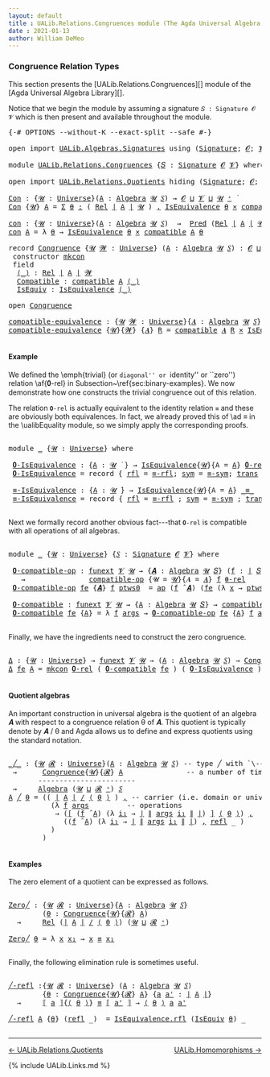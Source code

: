 ```yaml
---
layout: default
title : UALib.Relations.Congruences module (The Agda Universal Algebra Library)
date : 2021-01-13
author: William DeMeo
---
```


### <a id="congruence-relation-types">Congruence Relation Types</a>

This section presents the [UALib.Relations.Congruences][] module of the [Agda Universal Algebra Library][].

Notice that we begin the module by assuming a signature `𝑆 : Signature 𝓞 𝓥` which is then present and available throughout the module.

<pre class="Agda">
<a id="473" class="Symbol">{-#</a> <a id="477" class="Keyword">OPTIONS</a> <a id="485" class="Pragma">--without-K</a> <a id="497" class="Pragma">--exact-split</a> <a id="511" class="Pragma">--safe</a> <a id="518" class="Symbol">#-}</a>

<a id="523" class="Keyword">open</a> <a id="528" class="Keyword">import</a> <a id="535" href="UALib.Algebras.Signatures.html" class="Module">UALib.Algebras.Signatures</a> <a id="561" class="Keyword">using</a> <a id="567" class="Symbol">(</a><a id="568" href="UALib.Algebras.Signatures.html#1452" class="Function">Signature</a><a id="577" class="Symbol">;</a> <a id="579" href="universes.html#613" class="Generalizable">𝓞</a><a id="580" class="Symbol">;</a> <a id="582" href="universes.html#617" class="Generalizable">𝓥</a><a id="583" class="Symbol">)</a>

<a id="586" class="Keyword">module</a> <a id="593" href="UALib.Relations.Congruences.html" class="Module">UALib.Relations.Congruences</a> <a id="621" class="Symbol">{</a><a id="622" href="UALib.Relations.Congruences.html#622" class="Bound">𝑆</a> <a id="624" class="Symbol">:</a> <a id="626" href="UALib.Algebras.Signatures.html#1452" class="Function">Signature</a> <a id="636" href="universes.html#613" class="Generalizable">𝓞</a> <a id="638" href="universes.html#617" class="Generalizable">𝓥</a><a id="639" class="Symbol">}</a> <a id="641" class="Keyword">where</a>

<a id="648" class="Keyword">open</a> <a id="653" class="Keyword">import</a> <a id="660" href="UALib.Relations.Quotients.html" class="Module">UALib.Relations.Quotients</a> <a id="686" class="Keyword">hiding</a> <a id="693" class="Symbol">(</a><a id="694" href="UALib.Algebras.Signatures.html#1452" class="Function">Signature</a><a id="703" class="Symbol">;</a> <a id="705" href="universes.html#613" class="Generalizable">𝓞</a><a id="706" class="Symbol">;</a> <a id="708" href="universes.html#617" class="Generalizable">𝓥</a><a id="709" class="Symbol">)</a> <a id="711" class="Keyword">public</a>

<a id="Con"></a><a id="719" href="UALib.Relations.Congruences.html#719" class="Function">Con</a> <a id="723" class="Symbol">:</a> <a id="725" class="Symbol">{</a><a id="726" href="UALib.Relations.Congruences.html#726" class="Bound">𝓤</a> <a id="728" class="Symbol">:</a> <a id="730" href="universes.html#551" class="Postulate">Universe</a><a id="738" class="Symbol">}(</a><a id="740" href="UALib.Relations.Congruences.html#740" class="Bound">A</a> <a id="742" class="Symbol">:</a> <a id="744" href="UALib.Algebras.Algebras.html#811" class="Function">Algebra</a> <a id="752" href="UALib.Relations.Congruences.html#726" class="Bound">𝓤</a> <a id="754" href="UALib.Relations.Congruences.html#622" class="Bound">𝑆</a><a id="755" class="Symbol">)</a> <a id="757" class="Symbol">→</a> <a id="759" href="UALib.Relations.Congruences.html#636" class="Bound">𝓞</a> <a id="761" href="Agda.Primitive.html#636" class="Primitive Operator">⊔</a> <a id="763" href="UALib.Relations.Congruences.html#638" class="Bound">𝓥</a> <a id="765" href="Agda.Primitive.html#636" class="Primitive Operator">⊔</a> <a id="767" href="UALib.Relations.Congruences.html#726" class="Bound">𝓤</a> <a id="769" href="universes.html#527" class="Primitive Operator">⁺</a> <a id="771" href="universes.html#758" class="Function Operator">̇</a>
<a id="773" href="UALib.Relations.Congruences.html#719" class="Function">Con</a> <a id="777" class="Symbol">{</a><a id="778" href="UALib.Relations.Congruences.html#778" class="Bound">𝓤</a><a id="779" class="Symbol">}</a> <a id="781" href="UALib.Relations.Congruences.html#781" class="Bound">A</a> <a id="783" class="Symbol">=</a> <a id="785" href="MGS-MLTT.html#3074" class="Function">Σ</a> <a id="787" href="UALib.Relations.Congruences.html#787" class="Bound">θ</a> <a id="789" href="MGS-MLTT.html#3074" class="Function">꞉</a> <a id="791" class="Symbol">(</a> <a id="793" href="UALib.Relations.Binary.html#1487" class="Function">Rel</a> <a id="797" href="UALib.Prelude.Preliminaries.html#10371" class="Function Operator">∣</a> <a id="799" href="UALib.Relations.Congruences.html#781" class="Bound">A</a> <a id="801" href="UALib.Prelude.Preliminaries.html#10371" class="Function Operator">∣</a> <a id="803" href="UALib.Relations.Congruences.html#778" class="Bound">𝓤</a> <a id="805" class="Symbol">)</a> <a id="807" href="MGS-MLTT.html#3074" class="Function">,</a> <a id="809" href="UALib.Relations.Equivalences.html#668" class="Record">IsEquivalence</a> <a id="823" href="UALib.Relations.Congruences.html#787" class="Bound">θ</a> <a id="825" href="MGS-MLTT.html#3515" class="Function Operator">×</a> <a id="827" href="UALib.Relations.Quotients.html#6103" class="Function">compatible</a> <a id="838" href="UALib.Relations.Congruences.html#781" class="Bound">A</a> <a id="840" href="UALib.Relations.Congruences.html#787" class="Bound">θ</a>

<a id="con"></a><a id="843" href="UALib.Relations.Congruences.html#843" class="Function">con</a> <a id="847" class="Symbol">:</a> <a id="849" class="Symbol">{</a><a id="850" href="UALib.Relations.Congruences.html#850" class="Bound">𝓤</a> <a id="852" class="Symbol">:</a> <a id="854" href="universes.html#551" class="Postulate">Universe</a><a id="862" class="Symbol">}(</a><a id="864" href="UALib.Relations.Congruences.html#864" class="Bound">A</a> <a id="866" class="Symbol">:</a> <a id="868" href="UALib.Algebras.Algebras.html#811" class="Function">Algebra</a> <a id="876" href="UALib.Relations.Congruences.html#850" class="Bound">𝓤</a> <a id="878" href="UALib.Relations.Congruences.html#622" class="Bound">𝑆</a><a id="879" class="Symbol">)</a>  <a id="882" class="Symbol">→</a>  <a id="885" href="UALib.Relations.Unary.html#1066" class="Function">Pred</a> <a id="890" class="Symbol">(</a><a id="891" href="UALib.Relations.Binary.html#1487" class="Function">Rel</a> <a id="895" href="UALib.Prelude.Preliminaries.html#10371" class="Function Operator">∣</a> <a id="897" href="UALib.Relations.Congruences.html#864" class="Bound">A</a> <a id="899" href="UALib.Prelude.Preliminaries.html#10371" class="Function Operator">∣</a> <a id="901" href="UALib.Relations.Congruences.html#850" class="Bound">𝓤</a><a id="902" class="Symbol">)</a> <a id="904" class="Symbol">(</a><a id="905" href="UALib.Relations.Congruences.html#636" class="Bound">𝓞</a> <a id="907" href="Agda.Primitive.html#636" class="Primitive Operator">⊔</a> <a id="909" href="UALib.Relations.Congruences.html#638" class="Bound">𝓥</a> <a id="911" href="Agda.Primitive.html#636" class="Primitive Operator">⊔</a> <a id="913" href="UALib.Relations.Congruences.html#850" class="Bound">𝓤</a><a id="914" class="Symbol">)</a>
<a id="916" href="UALib.Relations.Congruences.html#843" class="Function">con</a> <a id="920" href="UALib.Relations.Congruences.html#920" class="Bound">A</a> <a id="922" class="Symbol">=</a> <a id="924" class="Symbol">λ</a> <a id="926" href="UALib.Relations.Congruences.html#926" class="Bound">θ</a> <a id="928" class="Symbol">→</a> <a id="930" href="UALib.Relations.Equivalences.html#668" class="Record">IsEquivalence</a> <a id="944" href="UALib.Relations.Congruences.html#926" class="Bound">θ</a> <a id="946" href="MGS-MLTT.html#3515" class="Function Operator">×</a> <a id="948" href="UALib.Relations.Quotients.html#6103" class="Function">compatible</a> <a id="959" href="UALib.Relations.Congruences.html#920" class="Bound">A</a> <a id="961" href="UALib.Relations.Congruences.html#926" class="Bound">θ</a>

<a id="964" class="Keyword">record</a> <a id="Congruence"></a><a id="971" href="UALib.Relations.Congruences.html#971" class="Record">Congruence</a> <a id="982" class="Symbol">{</a><a id="983" href="UALib.Relations.Congruences.html#983" class="Bound">𝓤</a> <a id="985" href="UALib.Relations.Congruences.html#985" class="Bound">𝓦</a> <a id="987" class="Symbol">:</a> <a id="989" href="universes.html#551" class="Postulate">Universe</a><a id="997" class="Symbol">}</a> <a id="999" class="Symbol">(</a><a id="1000" href="UALib.Relations.Congruences.html#1000" class="Bound">A</a> <a id="1002" class="Symbol">:</a> <a id="1004" href="UALib.Algebras.Algebras.html#811" class="Function">Algebra</a> <a id="1012" href="UALib.Relations.Congruences.html#983" class="Bound">𝓤</a> <a id="1014" href="UALib.Relations.Congruences.html#622" class="Bound">𝑆</a><a id="1015" class="Symbol">)</a> <a id="1017" class="Symbol">:</a> <a id="1019" href="UALib.Relations.Congruences.html#636" class="Bound">𝓞</a> <a id="1021" href="Agda.Primitive.html#636" class="Primitive Operator">⊔</a> <a id="1023" href="UALib.Relations.Congruences.html#638" class="Bound">𝓥</a> <a id="1025" href="Agda.Primitive.html#636" class="Primitive Operator">⊔</a> <a id="1027" href="UALib.Relations.Congruences.html#983" class="Bound">𝓤</a> <a id="1029" href="Agda.Primitive.html#636" class="Primitive Operator">⊔</a> <a id="1031" href="UALib.Relations.Congruences.html#985" class="Bound">𝓦</a> <a id="1033" href="universes.html#527" class="Primitive Operator">⁺</a> <a id="1035" href="universes.html#758" class="Function Operator">̇</a>  <a id="1038" class="Keyword">where</a>
 <a id="1045" class="Keyword">constructor</a> <a id="mkcon"></a><a id="1057" href="UALib.Relations.Congruences.html#1057" class="InductiveConstructor">mkcon</a>
 <a id="1064" class="Keyword">field</a>
  <a id="Congruence.⟨_⟩"></a><a id="1072" href="UALib.Relations.Congruences.html#1072" class="Field Operator">⟨_⟩</a> <a id="1076" class="Symbol">:</a> <a id="1078" href="UALib.Relations.Binary.html#1487" class="Function">Rel</a> <a id="1082" href="UALib.Prelude.Preliminaries.html#10371" class="Function Operator">∣</a> <a id="1084" href="UALib.Relations.Congruences.html#1000" class="Bound">A</a> <a id="1086" href="UALib.Prelude.Preliminaries.html#10371" class="Function Operator">∣</a> <a id="1088" href="UALib.Relations.Congruences.html#985" class="Bound">𝓦</a>
  <a id="Congruence.Compatible"></a><a id="1092" href="UALib.Relations.Congruences.html#1092" class="Field">Compatible</a> <a id="1103" class="Symbol">:</a> <a id="1105" href="UALib.Relations.Quotients.html#6103" class="Function">compatible</a> <a id="1116" href="UALib.Relations.Congruences.html#1000" class="Bound">A</a> <a id="1118" href="UALib.Relations.Congruences.html#1072" class="Field Operator">⟨_⟩</a>
  <a id="Congruence.IsEquiv"></a><a id="1124" href="UALib.Relations.Congruences.html#1124" class="Field">IsEquiv</a> <a id="1132" class="Symbol">:</a> <a id="1134" href="UALib.Relations.Equivalences.html#668" class="Record">IsEquivalence</a> <a id="1148" href="UALib.Relations.Congruences.html#1072" class="Field Operator">⟨_⟩</a>

<a id="1153" class="Keyword">open</a> <a id="1158" href="UALib.Relations.Congruences.html#971" class="Module">Congruence</a>

<a id="compatible-equivalence"></a><a id="1170" href="UALib.Relations.Congruences.html#1170" class="Function">compatible-equivalence</a> <a id="1193" class="Symbol">:</a> <a id="1195" class="Symbol">{</a><a id="1196" href="UALib.Relations.Congruences.html#1196" class="Bound">𝓤</a> <a id="1198" href="UALib.Relations.Congruences.html#1198" class="Bound">𝓦</a> <a id="1200" class="Symbol">:</a> <a id="1202" href="universes.html#551" class="Postulate">Universe</a><a id="1210" class="Symbol">}{</a><a id="1212" href="UALib.Relations.Congruences.html#1212" class="Bound">𝑨</a> <a id="1214" class="Symbol">:</a> <a id="1216" href="UALib.Algebras.Algebras.html#811" class="Function">Algebra</a> <a id="1224" href="UALib.Relations.Congruences.html#1196" class="Bound">𝓤</a> <a id="1226" href="UALib.Relations.Congruences.html#622" class="Bound">𝑆</a><a id="1227" class="Symbol">}</a> <a id="1229" class="Symbol">→</a> <a id="1231" href="UALib.Relations.Binary.html#1487" class="Function">Rel</a> <a id="1235" href="UALib.Prelude.Preliminaries.html#10371" class="Function Operator">∣</a> <a id="1237" href="UALib.Relations.Congruences.html#1212" class="Bound">𝑨</a> <a id="1239" href="UALib.Prelude.Preliminaries.html#10371" class="Function Operator">∣</a> <a id="1241" href="UALib.Relations.Congruences.html#1198" class="Bound">𝓦</a> <a id="1243" class="Symbol">→</a> <a id="1245" href="UALib.Relations.Congruences.html#636" class="Bound">𝓞</a> <a id="1247" href="Agda.Primitive.html#636" class="Primitive Operator">⊔</a> <a id="1249" href="UALib.Relations.Congruences.html#638" class="Bound">𝓥</a> <a id="1251" href="Agda.Primitive.html#636" class="Primitive Operator">⊔</a> <a id="1253" href="UALib.Relations.Congruences.html#1198" class="Bound">𝓦</a> <a id="1255" href="Agda.Primitive.html#636" class="Primitive Operator">⊔</a> <a id="1257" href="UALib.Relations.Congruences.html#1196" class="Bound">𝓤</a> <a id="1259" href="universes.html#758" class="Function Operator">̇</a>
<a id="1261" href="UALib.Relations.Congruences.html#1170" class="Function">compatible-equivalence</a> <a id="1284" class="Symbol">{</a><a id="1285" href="UALib.Relations.Congruences.html#1285" class="Bound">𝓤</a><a id="1286" class="Symbol">}{</a><a id="1288" href="UALib.Relations.Congruences.html#1288" class="Bound">𝓦</a><a id="1289" class="Symbol">}</a> <a id="1291" class="Symbol">{</a><a id="1292" href="UALib.Relations.Congruences.html#1292" class="Bound">𝑨</a><a id="1293" class="Symbol">}</a> <a id="1295" href="UALib.Relations.Congruences.html#1295" class="Bound">R</a> <a id="1297" class="Symbol">=</a> <a id="1299" href="UALib.Relations.Quotients.html#6103" class="Function">compatible</a> <a id="1310" href="UALib.Relations.Congruences.html#1292" class="Bound">𝑨</a> <a id="1312" href="UALib.Relations.Congruences.html#1295" class="Bound">R</a> <a id="1314" href="MGS-MLTT.html#3515" class="Function Operator">×</a> <a id="1316" href="UALib.Relations.Equivalences.html#668" class="Record">IsEquivalence</a> <a id="1330" href="UALib.Relations.Congruences.html#1295" class="Bound">R</a>

</pre>

#### Example

We defined the \emph{trivial} (or ``diagonal'' or ``identity'' or ``zero'') relation \af{𝟎-rel} in Subsection~\ref{sec:binary-examples}.  We now demonstrate how one constructs the trivial congruence out of this relation.

The relation `𝟎-rel` is actually equivalent to the identity relation `≡` and these are obviously both equivalences. In fact, we already proved this of \ad ≡ in the \ualibEquality module, so we simply apply the corresponding proofs.

<pre class="Agda">

<a id="1828" class="Keyword">module</a> <a id="1835" href="UALib.Relations.Congruences.html#1835" class="Module">_</a> <a id="1837" class="Symbol">{</a><a id="1838" href="UALib.Relations.Congruences.html#1838" class="Bound">𝓤</a> <a id="1840" class="Symbol">:</a> <a id="1842" href="universes.html#551" class="Postulate">Universe</a><a id="1850" class="Symbol">}</a> <a id="1852" class="Keyword">where</a>

 <a id="1860" href="UALib.Relations.Congruences.html#1860" class="Function">𝟎-IsEquivalence</a> <a id="1876" class="Symbol">:</a> <a id="1878" class="Symbol">{</a><a id="1879" href="UALib.Relations.Congruences.html#1879" class="Bound">A</a> <a id="1881" class="Symbol">:</a> <a id="1883" href="UALib.Relations.Congruences.html#1838" class="Bound">𝓤</a> <a id="1885" href="universes.html#758" class="Function Operator">̇</a> <a id="1887" class="Symbol">}</a> <a id="1889" class="Symbol">→</a> <a id="1891" href="UALib.Relations.Equivalences.html#668" class="Record">IsEquivalence</a><a id="1904" class="Symbol">{</a><a id="1905" href="UALib.Relations.Congruences.html#1838" class="Bound">𝓤</a><a id="1906" class="Symbol">}{</a><a id="1908" class="Argument">A</a> <a id="1910" class="Symbol">=</a> <a id="1912" href="UALib.Relations.Congruences.html#1879" class="Bound">A</a><a id="1913" class="Symbol">}</a> <a id="1915" href="UALib.Relations.Binary.html#1995" class="Function">𝟎-rel</a>
 <a id="1922" href="UALib.Relations.Congruences.html#1860" class="Function">𝟎-IsEquivalence</a> <a id="1938" class="Symbol">=</a> <a id="1940" class="Keyword">record</a> <a id="1947" class="Symbol">{</a> <a id="1949" href="UALib.Relations.Equivalences.html#736" class="Field">rfl</a> <a id="1953" class="Symbol">=</a> <a id="1955" href="UALib.Prelude.Equality.html#1368" class="Function">≡-rfl</a><a id="1960" class="Symbol">;</a> <a id="1962" href="UALib.Relations.Equivalences.html#761" class="Field">sym</a> <a id="1966" class="Symbol">=</a> <a id="1968" href="UALib.Prelude.Equality.html#1412" class="Function">≡-sym</a><a id="1973" class="Symbol">;</a> <a id="1975" href="UALib.Relations.Equivalences.html#786" class="Field">trans</a> <a id="1981" class="Symbol">=</a> <a id="1983" href="UALib.Prelude.Equality.html#1477" class="Function">≡-trans</a> <a id="1991" class="Symbol">}</a>

 <a id="1995" href="UALib.Relations.Congruences.html#1995" class="Function">≡-IsEquivalence</a> <a id="2011" class="Symbol">:</a> <a id="2013" class="Symbol">{</a><a id="2014" href="UALib.Relations.Congruences.html#2014" class="Bound">A</a> <a id="2016" class="Symbol">:</a> <a id="2018" href="UALib.Relations.Congruences.html#1838" class="Bound">𝓤</a> <a id="2020" href="universes.html#758" class="Function Operator">̇</a><a id="2021" class="Symbol">}</a> <a id="2023" class="Symbol">→</a> <a id="2025" href="UALib.Relations.Equivalences.html#668" class="Record">IsEquivalence</a><a id="2038" class="Symbol">{</a><a id="2039" href="UALib.Relations.Congruences.html#1838" class="Bound">𝓤</a><a id="2040" class="Symbol">}{</a><a id="2042" class="Argument">A</a> <a id="2044" class="Symbol">=</a> <a id="2046" href="UALib.Relations.Congruences.html#2014" class="Bound">A</a><a id="2047" class="Symbol">}</a> <a id="2049" href="UALib.Prelude.Preliminaries.html#5654" class="Datatype Operator">_≡_</a>
 <a id="2054" href="UALib.Relations.Congruences.html#1995" class="Function">≡-IsEquivalence</a> <a id="2070" class="Symbol">=</a> <a id="2072" class="Keyword">record</a> <a id="2079" class="Symbol">{</a> <a id="2081" href="UALib.Relations.Equivalences.html#736" class="Field">rfl</a> <a id="2085" class="Symbol">=</a> <a id="2087" href="UALib.Prelude.Equality.html#1368" class="Function">≡-rfl</a> <a id="2093" class="Symbol">;</a> <a id="2095" href="UALib.Relations.Equivalences.html#761" class="Field">sym</a> <a id="2099" class="Symbol">=</a> <a id="2101" href="UALib.Prelude.Equality.html#1412" class="Function">≡-sym</a> <a id="2107" class="Symbol">;</a> <a id="2109" href="UALib.Relations.Equivalences.html#786" class="Field">trans</a> <a id="2115" class="Symbol">=</a> <a id="2117" href="UALib.Prelude.Equality.html#1477" class="Function">≡-trans</a> <a id="2125" class="Symbol">}</a>

</pre>

Next we formally record another obvious fact---that `𝟎-rel` is compatible with all operations of all algebras.

<pre class="Agda">

<a id="2266" class="Keyword">module</a> <a id="2273" href="UALib.Relations.Congruences.html#2273" class="Module">_</a> <a id="2275" class="Symbol">{</a><a id="2276" href="UALib.Relations.Congruences.html#2276" class="Bound">𝓤</a> <a id="2278" class="Symbol">:</a> <a id="2280" href="universes.html#551" class="Postulate">Universe</a><a id="2288" class="Symbol">}</a> <a id="2290" class="Symbol">{</a><a id="2291" href="UALib.Relations.Congruences.html#2291" class="Bound">𝑆</a> <a id="2293" class="Symbol">:</a> <a id="2295" href="UALib.Algebras.Signatures.html#1452" class="Function">Signature</a> <a id="2305" href="UALib.Relations.Congruences.html#636" class="Bound">𝓞</a> <a id="2307" href="UALib.Relations.Congruences.html#638" class="Bound">𝓥</a><a id="2308" class="Symbol">}</a> <a id="2310" class="Keyword">where</a>

 <a id="2318" href="UALib.Relations.Congruences.html#2318" class="Function">𝟎-compatible-op</a> <a id="2334" class="Symbol">:</a> <a id="2336" href="MGS-FunExt-from-Univalence.html#393" class="Function">funext</a> <a id="2343" href="UALib.Relations.Congruences.html#638" class="Bound">𝓥</a> <a id="2345" href="UALib.Relations.Congruences.html#2276" class="Bound">𝓤</a> <a id="2347" class="Symbol">→</a> <a id="2349" class="Symbol">{</a><a id="2350" href="UALib.Relations.Congruences.html#2350" class="Bound">𝑨</a> <a id="2352" class="Symbol">:</a> <a id="2354" href="UALib.Algebras.Algebras.html#811" class="Function">Algebra</a> <a id="2362" href="UALib.Relations.Congruences.html#2276" class="Bound">𝓤</a> <a id="2364" href="UALib.Relations.Congruences.html#2291" class="Bound">𝑆</a><a id="2365" class="Symbol">}</a> <a id="2367" class="Symbol">(</a><a id="2368" href="UALib.Relations.Congruences.html#2368" class="Bound">f</a> <a id="2370" class="Symbol">:</a> <a id="2372" href="UALib.Prelude.Preliminaries.html#10371" class="Function Operator">∣</a> <a id="2374" href="UALib.Relations.Congruences.html#2291" class="Bound">𝑆</a> <a id="2376" href="UALib.Prelude.Preliminaries.html#10371" class="Function Operator">∣</a><a id="2377" class="Symbol">)</a>
   <a id="2382" class="Symbol">→</a>               <a id="2398" href="UALib.Relations.Quotients.html#5834" class="Function">compatible-op</a> <a id="2412" class="Symbol">{</a><a id="2413" class="Argument">𝓤</a> <a id="2415" class="Symbol">=</a> <a id="2417" href="UALib.Relations.Congruences.html#2276" class="Bound">𝓤</a><a id="2418" class="Symbol">}{</a><a id="2420" class="Argument">𝑨</a> <a id="2422" class="Symbol">=</a> <a id="2424" href="UALib.Relations.Congruences.html#2350" class="Bound">𝑨</a><a id="2425" class="Symbol">}</a> <a id="2427" href="UALib.Relations.Congruences.html#2368" class="Bound">f</a> <a id="2429" href="UALib.Relations.Binary.html#1995" class="Function">𝟎-rel</a>
 <a id="2436" href="UALib.Relations.Congruences.html#2318" class="Function">𝟎-compatible-op</a> <a id="2452" href="UALib.Relations.Congruences.html#2452" class="Bound">fe</a> <a id="2455" class="Symbol">{</a><a id="2456" href="UALib.Relations.Congruences.html#2456" class="Bound">𝑨</a><a id="2457" class="Symbol">}</a> <a id="2459" href="UALib.Relations.Congruences.html#2459" class="Bound">f</a> <a id="2461" href="UALib.Relations.Congruences.html#2461" class="Bound">ptws0</a>  <a id="2468" class="Symbol">=</a> <a id="2470" href="MGS-MLTT.html#6613" class="Function">ap</a> <a id="2473" class="Symbol">(</a><a id="2474" href="UALib.Relations.Congruences.html#2459" class="Bound">f</a> <a id="2476" href="UALib.Algebras.Algebras.html#3426" class="Function Operator">̂</a> <a id="2478" href="UALib.Relations.Congruences.html#2456" class="Bound">𝑨</a><a id="2479" class="Symbol">)</a> <a id="2481" class="Symbol">(</a><a id="2482" href="UALib.Relations.Congruences.html#2452" class="Bound">fe</a> <a id="2485" class="Symbol">(λ</a> <a id="2488" href="UALib.Relations.Congruences.html#2488" class="Bound">x</a> <a id="2490" class="Symbol">→</a> <a id="2492" href="UALib.Relations.Congruences.html#2461" class="Bound">ptws0</a> <a id="2498" href="UALib.Relations.Congruences.html#2488" class="Bound">x</a><a id="2499" class="Symbol">))</a>

 <a id="2504" href="UALib.Relations.Congruences.html#2504" class="Function">𝟎-compatible</a> <a id="2517" class="Symbol">:</a> <a id="2519" href="MGS-FunExt-from-Univalence.html#393" class="Function">funext</a> <a id="2526" href="UALib.Relations.Congruences.html#638" class="Bound">𝓥</a> <a id="2528" href="UALib.Relations.Congruences.html#2276" class="Bound">𝓤</a> <a id="2530" class="Symbol">→</a> <a id="2532" class="Symbol">{</a><a id="2533" href="UALib.Relations.Congruences.html#2533" class="Bound">A</a> <a id="2535" class="Symbol">:</a> <a id="2537" href="UALib.Algebras.Algebras.html#811" class="Function">Algebra</a> <a id="2545" href="UALib.Relations.Congruences.html#2276" class="Bound">𝓤</a> <a id="2547" href="UALib.Relations.Congruences.html#2291" class="Bound">𝑆</a><a id="2548" class="Symbol">}</a> <a id="2550" class="Symbol">→</a> <a id="2552" href="UALib.Relations.Quotients.html#6103" class="Function">compatible</a> <a id="2563" href="UALib.Relations.Congruences.html#2533" class="Bound">A</a> <a id="2565" href="UALib.Relations.Binary.html#1995" class="Function">𝟎-rel</a>
 <a id="2572" href="UALib.Relations.Congruences.html#2504" class="Function">𝟎-compatible</a> <a id="2585" href="UALib.Relations.Congruences.html#2585" class="Bound">fe</a> <a id="2588" class="Symbol">{</a><a id="2589" href="UALib.Relations.Congruences.html#2589" class="Bound">A</a><a id="2590" class="Symbol">}</a> <a id="2592" class="Symbol">=</a> <a id="2594" class="Symbol">λ</a> <a id="2596" href="UALib.Relations.Congruences.html#2596" class="Bound">f</a> <a id="2598" href="UALib.Relations.Congruences.html#2598" class="Bound">args</a> <a id="2603" class="Symbol">→</a> <a id="2605" href="UALib.Relations.Congruences.html#2318" class="Function">𝟎-compatible-op</a> <a id="2621" href="UALib.Relations.Congruences.html#2585" class="Bound">fe</a> <a id="2624" class="Symbol">{</a><a id="2625" href="UALib.Relations.Congruences.html#2589" class="Bound">A</a><a id="2626" class="Symbol">}</a> <a id="2628" href="UALib.Relations.Congruences.html#2596" class="Bound">f</a> <a id="2630" href="UALib.Relations.Congruences.html#2598" class="Bound">args</a>

</pre>

Finally, we have the ingredients need to construct the zero congruence.

<pre class="Agda">

<a id="Δ"></a><a id="2735" href="UALib.Relations.Congruences.html#2735" class="Function">Δ</a> <a id="2737" class="Symbol">:</a> <a id="2739" class="Symbol">{</a><a id="2740" href="UALib.Relations.Congruences.html#2740" class="Bound">𝓤</a> <a id="2742" class="Symbol">:</a> <a id="2744" href="universes.html#551" class="Postulate">Universe</a><a id="2752" class="Symbol">}</a> <a id="2754" class="Symbol">→</a> <a id="2756" href="MGS-FunExt-from-Univalence.html#393" class="Function">funext</a> <a id="2763" href="UALib.Relations.Congruences.html#638" class="Bound">𝓥</a> <a id="2765" href="UALib.Relations.Congruences.html#2740" class="Bound">𝓤</a> <a id="2767" class="Symbol">→</a> <a id="2769" class="Symbol">(</a><a id="2770" href="UALib.Relations.Congruences.html#2770" class="Bound">A</a> <a id="2772" class="Symbol">:</a> <a id="2774" href="UALib.Algebras.Algebras.html#811" class="Function">Algebra</a> <a id="2782" href="UALib.Relations.Congruences.html#2740" class="Bound">𝓤</a> <a id="2784" href="UALib.Relations.Congruences.html#622" class="Bound">𝑆</a><a id="2785" class="Symbol">)</a> <a id="2787" class="Symbol">→</a> <a id="2789" href="UALib.Relations.Congruences.html#971" class="Record">Congruence</a> <a id="2800" href="UALib.Relations.Congruences.html#2770" class="Bound">A</a>
<a id="2802" href="UALib.Relations.Congruences.html#2735" class="Function">Δ</a> <a id="2804" href="UALib.Relations.Congruences.html#2804" class="Bound">fe</a> <a id="2807" href="UALib.Relations.Congruences.html#2807" class="Bound">A</a> <a id="2809" class="Symbol">=</a> <a id="2811" href="UALib.Relations.Congruences.html#1057" class="InductiveConstructor">mkcon</a> <a id="2817" href="UALib.Relations.Binary.html#1995" class="Function">𝟎-rel</a> <a id="2823" class="Symbol">(</a> <a id="2825" href="UALib.Relations.Congruences.html#2504" class="Function">𝟎-compatible</a> <a id="2838" href="UALib.Relations.Congruences.html#2804" class="Bound">fe</a> <a id="2841" class="Symbol">)</a> <a id="2843" class="Symbol">(</a> <a id="2845" href="UALib.Relations.Congruences.html#1860" class="Function">𝟎-IsEquivalence</a> <a id="2861" class="Symbol">)</a>

</pre>

#### Quotient algebras

An important construction in universal algebra is the quotient of an algebra 𝑨 with respect to a congruence relation θ of 𝑨.  This quotient is typically denote by 𝑨 / θ and Agda allows us to define and express quotients using the standard notation.

<pre class="Agda">

<a id="_╱_"></a><a id="3164" href="UALib.Relations.Congruences.html#3164" class="Function Operator">_╱_</a> <a id="3168" class="Symbol">:</a> <a id="3170" class="Symbol">{</a><a id="3171" href="UALib.Relations.Congruences.html#3171" class="Bound">𝓤</a> <a id="3173" href="UALib.Relations.Congruences.html#3173" class="Bound">𝓡</a> <a id="3175" class="Symbol">:</a> <a id="3177" href="universes.html#551" class="Postulate">Universe</a><a id="3185" class="Symbol">}(</a><a id="3187" href="UALib.Relations.Congruences.html#3187" class="Bound">A</a> <a id="3189" class="Symbol">:</a> <a id="3191" href="UALib.Algebras.Algebras.html#811" class="Function">Algebra</a> <a id="3199" href="UALib.Relations.Congruences.html#3171" class="Bound">𝓤</a> <a id="3201" href="UALib.Relations.Congruences.html#622" class="Bound">𝑆</a><a id="3202" class="Symbol">)</a> <a id="3204" class="Comment">-- type ╱ with `\---` plus `C-f`</a>
 <a id="3238" class="Symbol">→</a>      <a id="3245" href="UALib.Relations.Congruences.html#971" class="Record">Congruence</a><a id="3255" class="Symbol">{</a><a id="3256" href="UALib.Relations.Congruences.html#3171" class="Bound">𝓤</a><a id="3257" class="Symbol">}{</a><a id="3259" href="UALib.Relations.Congruences.html#3173" class="Bound">𝓡</a><a id="3260" class="Symbol">}</a> <a id="3262" href="UALib.Relations.Congruences.html#3187" class="Bound">A</a>               <a id="3278" class="Comment">-- a number of times, then `\_p`</a>
       <a id="3318" class="Comment">-----------------------</a>
 <a id="3343" class="Symbol">→</a>     <a id="3349" href="UALib.Algebras.Algebras.html#811" class="Function">Algebra</a> <a id="3357" class="Symbol">(</a><a id="3358" href="UALib.Relations.Congruences.html#3171" class="Bound">𝓤</a> <a id="3360" href="Agda.Primitive.html#636" class="Primitive Operator">⊔</a> <a id="3362" href="UALib.Relations.Congruences.html#3173" class="Bound">𝓡</a> <a id="3364" href="universes.html#527" class="Primitive Operator">⁺</a><a id="3365" class="Symbol">)</a> <a id="3367" href="UALib.Relations.Congruences.html#622" class="Bound">𝑆</a>
<a id="3369" href="UALib.Relations.Congruences.html#3369" class="Bound">A</a> <a id="3371" href="UALib.Relations.Congruences.html#3164" class="Function Operator">╱</a> <a id="3373" href="UALib.Relations.Congruences.html#3373" class="Bound">θ</a> <a id="3375" class="Symbol">=</a> <a id="3377" class="Symbol">((</a> <a id="3380" href="UALib.Prelude.Preliminaries.html#10371" class="Function Operator">∣</a> <a id="3382" href="UALib.Relations.Congruences.html#3369" class="Bound">A</a> <a id="3384" href="UALib.Prelude.Preliminaries.html#10371" class="Function Operator">∣</a> <a id="3386" href="UALib.Relations.Quotients.html#1413" class="Function Operator">/</a> <a id="3388" href="UALib.Relations.Congruences.html#1072" class="Field Operator">⟨</a> <a id="3390" href="UALib.Relations.Congruences.html#3373" class="Bound">θ</a> <a id="3392" href="UALib.Relations.Congruences.html#1072" class="Field Operator">⟩</a> <a id="3394" class="Symbol">)</a> <a id="3396" href="UALib.Prelude.Preliminaries.html#5763" class="InductiveConstructor Operator">,</a> <a id="3398" class="Comment">-- carrier (i.e. domain or universe))</a>
          <a id="3446" class="Symbol">(λ</a> <a id="3449" href="UALib.Relations.Congruences.html#3449" class="Bound">f</a> <a id="3451" href="UALib.Relations.Congruences.html#3451" class="Bound">args</a>         <a id="3464" class="Comment">-- operations</a>
           <a id="3489" class="Symbol">→</a> <a id="3491" class="Symbol">(</a><a id="3492" href="UALib.Relations.Quotients.html#740" class="Function Operator">[</a> <a id="3494" class="Symbol">(</a><a id="3495" href="UALib.Relations.Congruences.html#3449" class="Bound">f</a> <a id="3497" href="UALib.Algebras.Algebras.html#3426" class="Function Operator">̂</a> <a id="3499" href="UALib.Relations.Congruences.html#3369" class="Bound">A</a><a id="3500" class="Symbol">)</a> <a id="3502" class="Symbol">(λ</a> <a id="3505" href="UALib.Relations.Congruences.html#3505" class="Bound">i₁</a> <a id="3508" class="Symbol">→</a> <a id="3510" href="UALib.Prelude.Preliminaries.html#10371" class="Function Operator">∣</a> <a id="3512" href="UALib.Prelude.Preliminaries.html#10452" class="Function Operator">∥</a> <a id="3514" href="UALib.Relations.Congruences.html#3451" class="Bound">args</a> <a id="3519" href="UALib.Relations.Congruences.html#3505" class="Bound">i₁</a> <a id="3522" href="UALib.Prelude.Preliminaries.html#10452" class="Function Operator">∥</a> <a id="3524" href="UALib.Prelude.Preliminaries.html#10371" class="Function Operator">∣</a><a id="3525" class="Symbol">)</a> <a id="3527" href="UALib.Relations.Quotients.html#740" class="Function Operator">]</a> <a id="3529" href="UALib.Relations.Congruences.html#1072" class="Field Operator">⟨</a> <a id="3531" href="UALib.Relations.Congruences.html#3373" class="Bound">θ</a> <a id="3533" href="UALib.Relations.Congruences.html#1072" class="Field Operator">⟩</a><a id="3534" class="Symbol">)</a> <a id="3536" href="UALib.Prelude.Preliminaries.html#5763" class="InductiveConstructor Operator">,</a>
             <a id="3551" class="Symbol">((</a><a id="3553" href="UALib.Relations.Congruences.html#3449" class="Bound">f</a> <a id="3555" href="UALib.Algebras.Algebras.html#3426" class="Function Operator">̂</a> <a id="3557" href="UALib.Relations.Congruences.html#3369" class="Bound">A</a><a id="3558" class="Symbol">)</a> <a id="3560" class="Symbol">(λ</a> <a id="3563" href="UALib.Relations.Congruences.html#3563" class="Bound">i₁</a> <a id="3566" class="Symbol">→</a> <a id="3568" href="UALib.Prelude.Preliminaries.html#10371" class="Function Operator">∣</a> <a id="3570" href="UALib.Prelude.Preliminaries.html#10452" class="Function Operator">∥</a> <a id="3572" href="UALib.Relations.Congruences.html#3451" class="Bound">args</a> <a id="3577" href="UALib.Relations.Congruences.html#3563" class="Bound">i₁</a> <a id="3580" href="UALib.Prelude.Preliminaries.html#10452" class="Function Operator">∥</a> <a id="3582" href="UALib.Prelude.Preliminaries.html#10371" class="Function Operator">∣</a><a id="3583" class="Symbol">)</a> <a id="3585" href="UALib.Prelude.Preliminaries.html#5763" class="InductiveConstructor Operator">,</a> <a id="3587" href="UALib.Prelude.Preliminaries.html#5690" class="InductiveConstructor">refl</a> <a id="3592" class="Symbol">_</a> <a id="3594" class="Symbol">)</a>
          <a id="3606" class="Symbol">)</a>
        <a id="3616" class="Symbol">)</a>

</pre>

#### Examples

The zero element of a quotient can be expressed as follows.

<pre class="Agda">

<a id="Zero╱"></a><a id="3721" href="UALib.Relations.Congruences.html#3721" class="Function">Zero╱</a> <a id="3727" class="Symbol">:</a> <a id="3729" class="Symbol">{</a><a id="3730" href="UALib.Relations.Congruences.html#3730" class="Bound">𝓤</a> <a id="3732" href="UALib.Relations.Congruences.html#3732" class="Bound">𝓡</a> <a id="3734" class="Symbol">:</a> <a id="3736" href="universes.html#551" class="Postulate">Universe</a><a id="3744" class="Symbol">}{</a><a id="3746" href="UALib.Relations.Congruences.html#3746" class="Bound">A</a> <a id="3748" class="Symbol">:</a> <a id="3750" href="UALib.Algebras.Algebras.html#811" class="Function">Algebra</a> <a id="3758" href="UALib.Relations.Congruences.html#3730" class="Bound">𝓤</a> <a id="3760" href="UALib.Relations.Congruences.html#622" class="Bound">𝑆</a><a id="3761" class="Symbol">}</a>
        <a id="3771" class="Symbol">(</a><a id="3772" href="UALib.Relations.Congruences.html#3772" class="Bound">θ</a> <a id="3774" class="Symbol">:</a> <a id="3776" href="UALib.Relations.Congruences.html#971" class="Record">Congruence</a><a id="3786" class="Symbol">{</a><a id="3787" href="UALib.Relations.Congruences.html#3730" class="Bound">𝓤</a><a id="3788" class="Symbol">}{</a><a id="3790" href="UALib.Relations.Congruences.html#3732" class="Bound">𝓡</a><a id="3791" class="Symbol">}</a> <a id="3793" href="UALib.Relations.Congruences.html#3746" class="Bound">A</a><a id="3794" class="Symbol">)</a>
  <a id="3798" class="Symbol">→</a>     <a id="3804" href="UALib.Relations.Binary.html#1487" class="Function">Rel</a> <a id="3808" class="Symbol">(</a><a id="3809" href="UALib.Prelude.Preliminaries.html#10371" class="Function Operator">∣</a> <a id="3811" href="UALib.Relations.Congruences.html#3746" class="Bound">A</a> <a id="3813" href="UALib.Prelude.Preliminaries.html#10371" class="Function Operator">∣</a> <a id="3815" href="UALib.Relations.Quotients.html#1413" class="Function Operator">/</a> <a id="3817" href="UALib.Relations.Congruences.html#1072" class="Field Operator">⟨</a> <a id="3819" href="UALib.Relations.Congruences.html#3772" class="Bound">θ</a> <a id="3821" href="UALib.Relations.Congruences.html#1072" class="Field Operator">⟩</a><a id="3822" class="Symbol">)</a> <a id="3824" class="Symbol">(</a><a id="3825" href="UALib.Relations.Congruences.html#3730" class="Bound">𝓤</a> <a id="3827" href="Agda.Primitive.html#636" class="Primitive Operator">⊔</a> <a id="3829" href="UALib.Relations.Congruences.html#3732" class="Bound">𝓡</a> <a id="3831" href="universes.html#527" class="Primitive Operator">⁺</a><a id="3832" class="Symbol">)</a>

<a id="3835" href="UALib.Relations.Congruences.html#3721" class="Function">Zero╱</a> <a id="3841" href="UALib.Relations.Congruences.html#3841" class="Bound">θ</a> <a id="3843" class="Symbol">=</a> <a id="3845" class="Symbol">λ</a> <a id="3847" href="UALib.Relations.Congruences.html#3847" class="Bound">x</a> <a id="3849" href="UALib.Relations.Congruences.html#3849" class="Bound">x₁</a> <a id="3852" class="Symbol">→</a> <a id="3854" href="UALib.Relations.Congruences.html#3847" class="Bound">x</a> <a id="3856" href="UALib.Prelude.Preliminaries.html#5654" class="Datatype Operator">≡</a> <a id="3858" href="UALib.Relations.Congruences.html#3849" class="Bound">x₁</a>

</pre>

Finally, the following elimination rule is sometimes useful.

<pre class="Agda">

<a id="╱-refl"></a><a id="3950" href="UALib.Relations.Congruences.html#3950" class="Function">╱-refl</a> <a id="3957" class="Symbol">:{</a><a id="3959" href="UALib.Relations.Congruences.html#3959" class="Bound">𝓤</a> <a id="3961" href="UALib.Relations.Congruences.html#3961" class="Bound">𝓡</a> <a id="3963" class="Symbol">:</a> <a id="3965" href="universes.html#551" class="Postulate">Universe</a><a id="3973" class="Symbol">}</a> <a id="3975" class="Symbol">(</a><a id="3976" href="UALib.Relations.Congruences.html#3976" class="Bound">A</a> <a id="3978" class="Symbol">:</a> <a id="3980" href="UALib.Algebras.Algebras.html#811" class="Function">Algebra</a> <a id="3988" href="UALib.Relations.Congruences.html#3959" class="Bound">𝓤</a> <a id="3990" href="UALib.Relations.Congruences.html#622" class="Bound">𝑆</a><a id="3991" class="Symbol">)</a>
        <a id="4001" class="Symbol">{</a><a id="4002" href="UALib.Relations.Congruences.html#4002" class="Bound">θ</a> <a id="4004" class="Symbol">:</a> <a id="4006" href="UALib.Relations.Congruences.html#971" class="Record">Congruence</a><a id="4016" class="Symbol">{</a><a id="4017" href="UALib.Relations.Congruences.html#3959" class="Bound">𝓤</a><a id="4018" class="Symbol">}{</a><a id="4020" href="UALib.Relations.Congruences.html#3961" class="Bound">𝓡</a><a id="4021" class="Symbol">}</a> <a id="4023" href="UALib.Relations.Congruences.html#3976" class="Bound">A</a><a id="4024" class="Symbol">}</a> <a id="4026" class="Symbol">{</a><a id="4027" href="UALib.Relations.Congruences.html#4027" class="Bound">a</a> <a id="4029" href="UALib.Relations.Congruences.html#4029" class="Bound">a&#39;</a> <a id="4032" class="Symbol">:</a> <a id="4034" href="UALib.Prelude.Preliminaries.html#10371" class="Function Operator">∣</a> <a id="4036" href="UALib.Relations.Congruences.html#3976" class="Bound">A</a> <a id="4038" href="UALib.Prelude.Preliminaries.html#10371" class="Function Operator">∣</a><a id="4039" class="Symbol">}</a>
  <a id="4043" class="Symbol">→</a>     <a id="4049" href="UALib.Relations.Quotients.html#1691" class="Function Operator">⟦</a> <a id="4051" href="UALib.Relations.Congruences.html#4027" class="Bound">a</a> <a id="4053" href="UALib.Relations.Quotients.html#1691" class="Function Operator">⟧</a><a id="4054" class="Symbol">{</a><a id="4055" href="UALib.Relations.Congruences.html#1072" class="Field Operator">⟨</a> <a id="4057" href="UALib.Relations.Congruences.html#4002" class="Bound">θ</a> <a id="4059" href="UALib.Relations.Congruences.html#1072" class="Field Operator">⟩</a><a id="4060" class="Symbol">}</a> <a id="4062" href="UALib.Prelude.Preliminaries.html#5654" class="Datatype Operator">≡</a> <a id="4064" href="UALib.Relations.Quotients.html#1691" class="Function Operator">⟦</a> <a id="4066" href="UALib.Relations.Congruences.html#4029" class="Bound">a&#39;</a> <a id="4069" href="UALib.Relations.Quotients.html#1691" class="Function Operator">⟧</a> <a id="4071" class="Symbol">→</a> <a id="4073" href="UALib.Relations.Congruences.html#1072" class="Field Operator">⟨</a> <a id="4075" href="UALib.Relations.Congruences.html#4002" class="Bound">θ</a> <a id="4077" href="UALib.Relations.Congruences.html#1072" class="Field Operator">⟩</a> <a id="4079" href="UALib.Relations.Congruences.html#4027" class="Bound">a</a> <a id="4081" href="UALib.Relations.Congruences.html#4029" class="Bound">a&#39;</a>

<a id="4085" href="UALib.Relations.Congruences.html#3950" class="Function">╱-refl</a> <a id="4092" href="UALib.Relations.Congruences.html#4092" class="Bound">A</a> <a id="4094" class="Symbol">{</a><a id="4095" href="UALib.Relations.Congruences.html#4095" class="Bound">θ</a><a id="4096" class="Symbol">}</a> <a id="4098" class="Symbol">(</a><a id="4099" href="UALib.Prelude.Preliminaries.html#5690" class="InductiveConstructor">refl</a> <a id="4104" class="Symbol">_)</a>  <a id="4108" class="Symbol">=</a> <a id="4110" href="UALib.Relations.Equivalences.html#736" class="Field">IsEquivalence.rfl</a> <a id="4128" class="Symbol">(</a><a id="4129" href="UALib.Relations.Congruences.html#1124" class="Field">IsEquiv</a> <a id="4137" href="UALib.Relations.Congruences.html#4095" class="Bound">θ</a><a id="4138" class="Symbol">)</a> <a id="4140" class="Symbol">_</a>

</pre>

--------------------------------------

[← UALib.Relations.Quotients](UALib.Relations.Quotients.html)
<span style="float:right;">[UALib.Homomorphisms →](UALib.Homomorphisms.html)</span>

{% include UALib.Links.md %}
